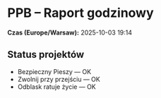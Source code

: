 # PPB – Raport godzinowy
**Czas (Europe/Warsaw):** 2025-10-03 19:14

## Status projektów
- Bezpieczny Pieszy — OK
- Zwolnij przy przejściu — OK
- Odblask ratuje życie — OK

